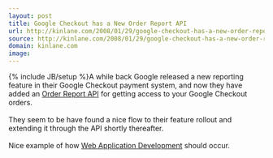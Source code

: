 ```yaml
---
layout: post
title: Google Checkout has a New Order Report API
url: http://kinlane.com/2008/01/29/google-checkout-has-a-new-order-report-api/
source: http://kinlane.com/2008/01/29/google-checkout-has-a-new-order-report-api/
domain: kinlane.com
image: 
---
```

{% include JB/setup %}<span class="byline-author">A while back Google released a new reporting feature in their Google Checkout payment system, and now they have added an <a href="http://googlecheckout.blogspot.com/2008/01/announcing-order-report-api.html">Order Report API</a> for getting access to your Google Checkout orders.<br /><br />They seem to be have found a nice flow to their feature rollout and extending it through the API shortly thereafter.<br /><br /></span>Nice example of how <a href="http://www.originalwebsolutions.com">Web Application Development</a> should occur.